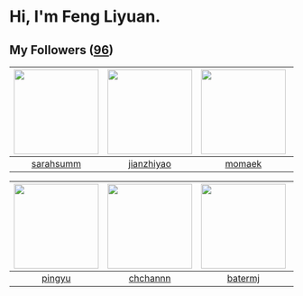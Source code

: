 # Hi, I'm Feng Liyuan.

## My Followers ([96](https://github.com/SunRunAway?tab=followers))

| <img src="https://avatars.githubusercontent.com/u/5827851?v=4" width="150" height="150" /> | <img src="https://avatars.githubusercontent.com/u/6133860?v=4" width="150" height="150" /> | <img src="https://avatars.githubusercontent.com/u/3843588?v=4" width="150" height="150" /> | <img src="https://avatars.githubusercontent.com/u/35601156?v=4" width="150" height="150" /> |
| :----------------------------------------------------------------------------------------: | :----------------------------------------------------------------------------------------: | :----------------------------------------------------------------------------------------: | :-----------------------------------------------------------------------------------------: |
|                          [sarahsumm](https://github.com/sarahsumm)                         |                         [jianzhiyao](https://github.com/jianzhiyao)                        |                             [momaek](https://github.com/momaek)                            |                        [macrostring](https://github.com/macrostring)                        |

| <img src="https://avatars.githubusercontent.com/u/1907938?v=4" width="150" height="150" /> | <img src="https://avatars.githubusercontent.com/u/4281540?v=4" width="150" height="150" /> | <img src="https://avatars.githubusercontent.com/u/250445?v=4" width="150" height="150" /> | <img src="https://avatars.githubusercontent.com/u/1175567?v=4" width="150" height="150" /> |
| :----------------------------------------------------------------------------------------: | :----------------------------------------------------------------------------------------: | :---------------------------------------------------------------------------------------: | :----------------------------------------------------------------------------------------: |
|                             [pingyu](https://github.com/pingyu)                            |                           [chchannn](https://github.com/chchannn)                          |                           [batermj](https://github.com/batermj)                           |                              [xen0n](https://github.com/xen0n)                             |